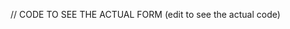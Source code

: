 <!-- import './App.css';
import React from 'react';
import PropertyInputForm from './shared/constants/PropertyStuff/PropertyInputForm';
import PropertyFormInputs from './shared/constants/PropertyStuff/PropertyFormInputs';

function App() {
  return (
    <div>
    <h1>Property Form</h1>
    <PropertyInputForm inputs={PropertyFormInputs} />
  </div>
  );
}

export default App; -->

// CODE TO SEE THE ACTUAL FORM (edit to see the actual code)
